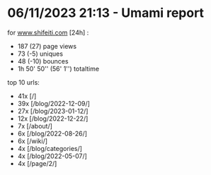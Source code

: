 # 06/11/2023 21:13 - Umami report
for www.shifeiti.com [24h] :

 - 187 (27) page views
 - 73 (-5) uniques
 - 48 (-10) bounces
 - 1h 50' 50'' (56' 1'') totaltime


top 10 urls:
 - 41x [/]
 - 39x [/blog/2022-12-09/]
 - 27x [/blog/2023-01-12/]
 - 12x [/blog/2022-12-22/]
 - 7x [/about/]
 - 6x [/blog/2022-08-26/]
 - 6x [/wiki/]
 - 4x [/blog/categories/]
 - 4x [/blog/2022-05-07/]
 - 4x [/page/2/]


